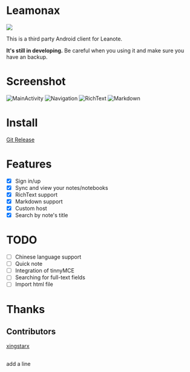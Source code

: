 # Leamonax
<img src='https://travis-ci.org/houxg/Leamonax.svg?branch=master'/>

This is a third party Android client for Leanote.

**It's still in developing.** Be careful when you using it and make sure you have an backup.

# Screenshot
![MainActivity](https://raw.githubusercontent.com/houxg/Leamonax/develop/screenshot/MainActivity.png)
![Navigation](https://raw.githubusercontent.com/houxg/Leamonax/develop/screenshot/Navigation.png)
![RichText](https://raw.githubusercontent.com/houxg/Leamonax/develop/screenshot/RichText.png)
![Markdown](https://raw.githubusercontent.com/houxg/Leamonax/develop/screenshot/Markdown.png)

# Install
[Git Release](https://github.com/houxg/Leamonax/releases/latest)

# Features
- [x] Sign in/up
- [x] Sync and view your notes/notebooks
- [x] RichText support
- [x] Markdown support
- [x] Custom host
- [x] Search by note's title

# TODO
- [ ] Chinese language support
- [ ] Quick note
- [ ] Integration of tinnyMCE
- [ ] Searching for full-text fields
- [ ] Import html file

# Thanks
## Contributors
[xingstarx](https://github.com/xingstarx)
##
add a line 
